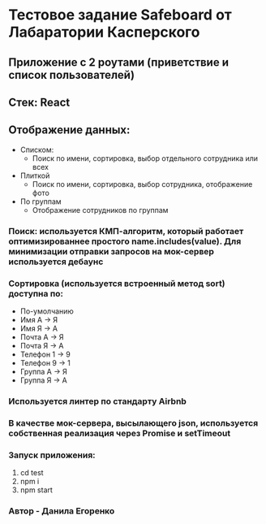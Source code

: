# Тестовое задание Safeboard от Лабаратории Касперского

## Приложение с 2 роутами (приветствие и список пользователей)

## Стек: React

 ## Отображение данных:
 - Списком:
    - Поиск по имени, сортировка, выбор отдельного сотрудника или всех
 - Плиткой
   - Поиск по имени, сортировка, выбор сотрудника, отображение фото
 - По группам
   - Отображение сотрудников по группам

### Поиск: используется КМП-алгоритм, который работает оптимизированнее простого name.includes(value). Для минимизации отправки запросов на мок-сервер используется дебаунс
### Сортировка (используется встроенный метод sort) доступна по:
 - По-умолчанию
 - Имя А → Я
 - Имя Я → А
 - Почта А → Я
 - Почта Я → А
 - Телефон 1 → 9
 - Телефон 9 → 1
 - Группа А → Я
 - Группа Я → А
### Используется линтер по стандарту Airbnb
### В качестве мок-сервера, высылающего json, используется собственная реализация через Promise и setTimeout

### Запуск приложения:
 1) cd test
 2) npm i
 3) npm start

### Автор - Данила Егоренко